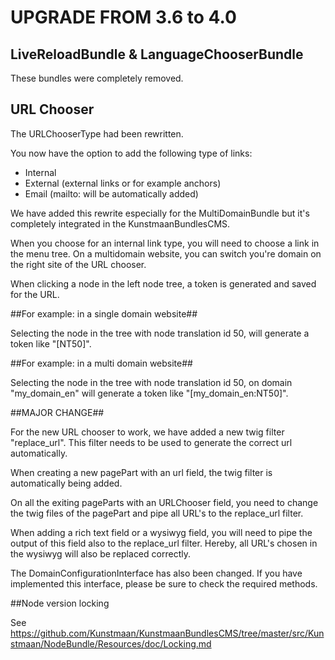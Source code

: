# UPGRADE FROM 3.6 to 4.0

## LiveReloadBundle & LanguageChooserBundle

These bundles were completely removed.

## URL Chooser

The URLChooserType had been rewritten.

You now have the option to add the following type of links:

- Internal
- External (external links or for example anchors)
- Email (mailto: will be automatically added)

We have added this rewrite especially for the MultiDomainBundle but it's completely integrated in the KunstmaanBundlesCMS.

When you choose for an internal link type, you will need to choose a link in the menu tree. On a multidomain website, you can switch you're domain on the right site of the URL chooser.

When clicking a node in the left node tree, a token is generated and saved for the URL. 

##For example: in a single domain website##

Selecting the node in the tree with node translation id 50, will generate a token like "[NT50]".

##For example: in a multi domain website##

Selecting the node in the tree with node translation id 50, on domain "my_domain_en" will generate a token like "[my_domain_en:NT50]".

##MAJOR CHANGE##

For the new URL chooser to work, we have added a new twig filter "replace_url". This filter needs to be used to generate the correct url automatically.

When creating a new pagePart with an url field, the twig filter is automatically being added. 

On all the exiting pageParts with an URLChooser field, you need to change the twig files of the pagePart and pipe all URL's to the replace_url filter.

When adding a rich text field or a wysiwyg field, you will need to pipe the output of this field also to the replace_url filter. Hereby, all URL's chosen in the wysiwyg will also be replaced correctly.
 
The DomainConfigurationInterface has also been changed. If you have implemented this interface, please be sure to check the required methods.

##Node version locking

See https://github.com/Kunstmaan/KunstmaanBundlesCMS/tree/master/src/Kunstmaan/NodeBundle/Resources/doc/Locking.md